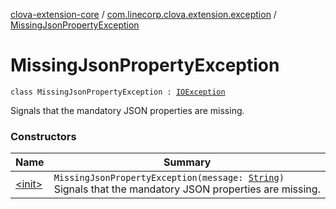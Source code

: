 [clova-extension-core](../../index.md) / [com.linecorp.clova.extension.exception](../index.md) / [MissingJsonPropertyException](./index.md)

# MissingJsonPropertyException

`class MissingJsonPropertyException : `[`IOException`](http://docs.oracle.com/javase/6/docs/api/java/io/IOException.html)

Signals that the mandatory JSON properties are missing.

### Constructors

| Name | Summary |
|---|---|
| [&lt;init&gt;](-init-.md) | `MissingJsonPropertyException(message: `[`String`](https://kotlinlang.org/api/latest/jvm/stdlib/kotlin/-string/index.html)`)`<br>Signals that the mandatory JSON properties are missing. |
